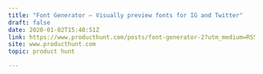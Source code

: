 ```yaml
---
title: "Font Generator — Visually preview fonts for IG and Twitter"
draft: false
date: 2020-01-02T15:40:51Z
link: https://www.producthunt.com/posts/font-generator-2?utm_medium=RSS&utm_source=hune
site: www.producthunt.com
topic: product hunt  

---
```

